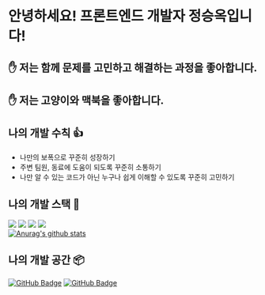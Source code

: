 # 안녕하세요! 프론트엔드 개발자 정승옥입니다!

## ✋ 저는 함께 문제를 고민하고 해결하는 과정을 좋아합니다.

## ✋ 저는 고양이와 맥북을 좋아합니다.

## 나의 개발 수칙 👍

- 나만의 보폭으로 꾸준히 성장하기
- 주변 팀원, 동료에 도움이 되도록 꾸준히 소통하기
- 나만 알 수 있는 코드가 아닌 누구나 쉽게 이해할 수 있도록 꾸준히 고민하기

## 나의 개발 스택 📌


<img src="https://img.shields.io/badge/JavaScript-ffa500?style=flat-square&logo=JavaScript"/></a>
<img src="https://img.shields.io/badge/HTML-tomato?style=flat-square&logo=HTML5"/></a>
<img src="https://img.shields.io/badge/CSS-blue?style=flat-square&logo=CSS3"/></a>
<img src="https://img.shields.io/badge/React-blue?style=flat-square&logo=React"/></a>
<br/>
[![Anurag's github stats](https://github-readme-stats.vercel.app/api?username=Jeong-seungok)](https://github.com/anuraghazra/github-readme-stats)

## 나의 개발 공간 📦
[![GitHub Badge](http://img.shields.io/badge/-GitHub-black?style=flat-square&logo=github&link=https://github.com/Jeong-seungok)](https://github.com/Jeong-seungok)
[![GitHub Badge](http://img.shields.io/badge/-Velog-54ac93?style=flat-square&logo=github&link=https://velog.io/@vsnm25)](https://velog.io/@vsnm25)
